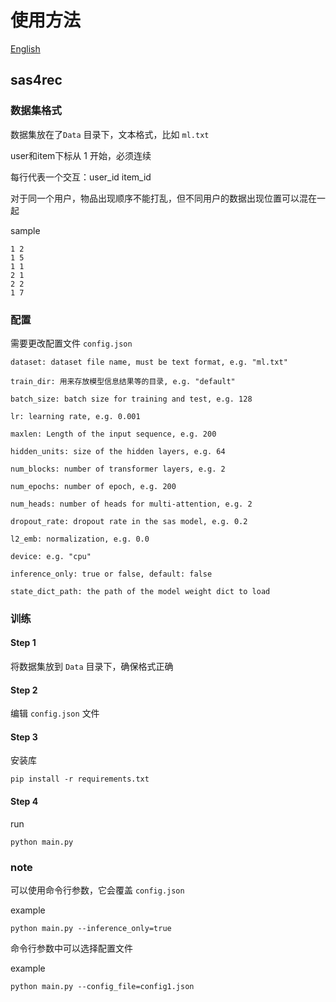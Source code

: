 # 使用方法

[English](./README.md)

## sas4rec

### 数据集格式

数据集放在了`Data` 目录下，文本格式，比如 `ml.txt`

user和item下标从 1 开始，必须连续

每行代表一个交互：user_id item_id

对于同一个用户，物品出现顺序不能打乱，但不同用户的数据出现位置可以混在一起

sample
```
1 2
1 5
1 1
2 1
2 2
1 7
```

### 配置
需要更改配置文件 `config.json`


```
dataset: dataset file name, must be text format, e.g. "ml.txt"

train_dir: 用来存放模型信息结果等的目录, e.g. "default"

batch_size: batch size for training and test, e.g. 128

lr: learning rate, e.g. 0.001

maxlen: Length of the input sequence, e.g. 200

hidden_units: size of the hidden layers, e.g. 64

num_blocks: number of transformer layers, e.g. 2

num_epochs: number of epoch, e.g. 200

num_heads: number of heads for multi-attention, e.g. 2

dropout_rate: dropout rate in the sas model, e.g. 0.2

l2_emb: normalization, e.g. 0.0

device: e.g. "cpu"

inference_only: true or false, default: false

state_dict_path: the path of the model weight dict to load
```

### 训练

#### Step 1
将数据集放到 `Data` 目录下，确保格式正确

#### Step 2
编辑 `config.json` 文件

#### Step 3
安装库

```
pip install -r requirements.txt
```

#### Step 4
run
```
python main.py
```

### note

可以使用命令行参数，它会覆盖 `config.json` 

example

```
python main.py --inference_only=true
```

命令行参数中可以选择配置文件


example

```
python main.py --config_file=config1.json
```
